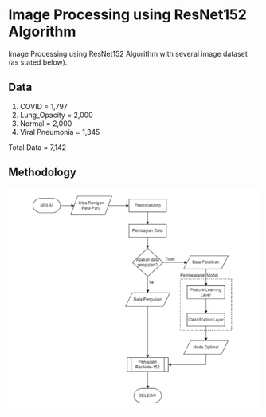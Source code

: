 # Image Processing using ResNet152 Algorithm

Image Processing using ResNet152 Algorithm with several image dataset (as stated below).

## Data
1. COVID			= 1,797
2. Lung_Opacity	= 2,000
3. Normal			= 2,000
4. Viral Pneumonia	= 1,345

Total Data = 7,142

## Methodology
![Alt text](Graph/Diagram/flowchart_desainSistem.png?raw=true)
